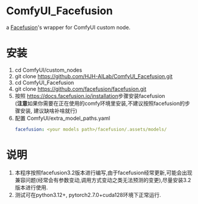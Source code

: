 # ComfyUI_Facefusion
a [Facefusion](https://github.com/facefusion/facefusion)'s wrapper for ComfyUI custom node.

# 安装
1. cd ComfyUI/custom_nodes  
2. git clone <https://github.com/HJH-AILab/ComfyUI_Facefusion.git>  
3. cd ComfyUI_Facefusion  
4. git clone <https://github.com/facefusion/facefusion.git>  
5. 按照 <https://docs.facefusion.io/installation>步骤安装facefusion  
    (**注意**如果你需要在正在使用的comfy环境里安装,不建议按照facefusion的步骤安装, 建议缺啥补啥就行)
6. 配置 ComfyUI/extra_model_paths.yaml  
    ```yaml  
    facefusion: <your models path>/facefusion/.assets/models/
    ```
# 说明
1. 本程序按照facefusion3.2版本进行编写,由于facefusion经常更新,可能会出现兼容问题(经常会有参数变动,调用方式变动之类无法预测的变更),尽量安装3.2版本进行使用.
2. 测试可在python3.12+, pytorch2.7.0+cuda128环境下正常运行.

